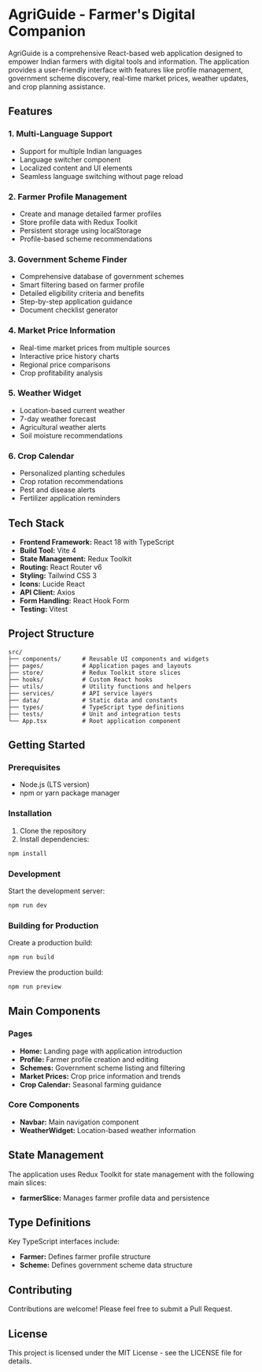 # AgriGuide - Farmer's Digital Companion

AgriGuide is a comprehensive React-based web application designed to empower Indian farmers with digital tools and information. The application provides a user-friendly interface with features like profile management, government scheme discovery, real-time market prices, weather updates, and crop planning assistance.

## Features

### 1. Multi-Language Support
- Support for multiple Indian languages
- Language switcher component
- Localized content and UI elements
- Seamless language switching without page reload

### 2. Farmer Profile Management
- Create and manage detailed farmer profiles
- Store profile data with Redux Toolkit
- Persistent storage using localStorage
- Profile-based scheme recommendations

### 3. Government Scheme Finder
- Comprehensive database of government schemes
- Smart filtering based on farmer profile
- Detailed eligibility criteria and benefits
- Step-by-step application guidance
- Document checklist generator

### 4. Market Price Information
- Real-time market prices from multiple sources
- Interactive price history charts
- Regional price comparisons
- Crop profitability analysis

### 5. Weather Widget
- Location-based current weather
- 7-day weather forecast
- Agricultural weather alerts
- Soil moisture recommendations

### 6. Crop Calendar
- Personalized planting schedules
- Crop rotation recommendations
- Pest and disease alerts
- Fertilizer application reminders

## Tech Stack

- **Frontend Framework:** React 18 with TypeScript
- **Build Tool:** Vite 4
- **State Management:** Redux Toolkit
- **Routing:** React Router v6
- **Styling:** Tailwind CSS 3
- **Icons:** Lucide React
- **API Client:** Axios
- **Form Handling:** React Hook Form
- **Testing:** Vitest

## Project Structure

```
src/
├── components/      # Reusable UI components and widgets
├── pages/           # Application pages and layouts
├── store/           # Redux Toolkit store slices
├── hooks/           # Custom React hooks
├── utils/           # Utility functions and helpers
├── services/        # API service layers
├── data/            # Static data and constants
├── types/           # TypeScript type definitions
├── tests/           # Unit and integration tests
└── App.tsx          # Root application component
```

## Getting Started

### Prerequisites

- Node.js (LTS version)
- npm or yarn package manager

### Installation

1. Clone the repository
2. Install dependencies:
```bash
npm install
```

### Development

Start the development server:
```bash
npm run dev
```

### Building for Production

Create a production build:
```bash
npm run build
```

Preview the production build:
```bash
npm run preview
```

## Main Components

### Pages
- **Home:** Landing page with application introduction
- **Profile:** Farmer profile creation and editing
- **Schemes:** Government scheme listing and filtering
- **Market Prices:** Crop price information and trends
- **Crop Calendar:** Seasonal farming guidance

### Core Components
- **Navbar:** Main navigation component
- **WeatherWidget:** Location-based weather information

## State Management

The application uses Redux Toolkit for state management with the following main slices:
- **farmerSlice:** Manages farmer profile data and persistence

## Type Definitions

Key TypeScript interfaces include:
- **Farmer:** Defines farmer profile structure
- **Scheme:** Defines government scheme data structure

## Contributing

Contributions are welcome! Please feel free to submit a Pull Request.

## License

This project is licensed under the MIT License - see the LICENSE file for details.